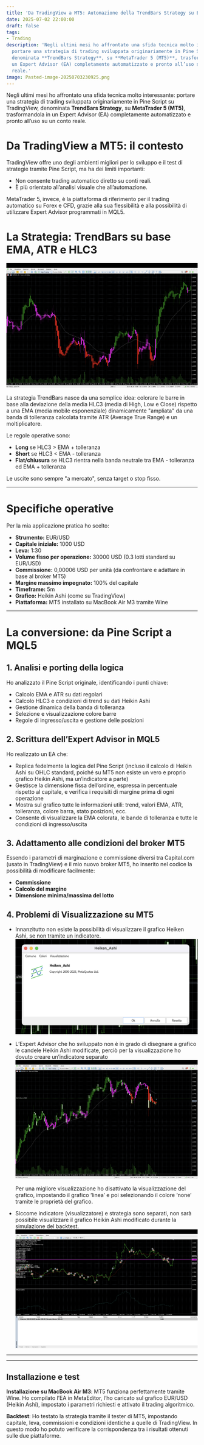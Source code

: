 ```yaml
---
title: 'Da TradingView a MT5: Automazione della TrendBars Strategy su EUR/USD'
date: 2025-07-02 22:00:00
draft: false
tags:
- Trading
description: 'Negli ultimi mesi ho affrontato una sfida tecnica molto interessante:
  portare una strategia di trading sviluppata originariamente in Pine Script su TradingView,
  denominata **TrendBars Strategy**, su **MetaTrader 5 (MT5)**, trasformandola in
  un Expert Advisor (EA) completamente automatizzato e pronto all’uso su un conto
  reale.'
image: Pasted-image-20250703230925.png
---
```

Negli ultimi mesi ho affrontato una sfida tecnica molto interessante: portare una strategia di trading sviluppata originariamente in Pine Script su TradingView, denominata **TrendBars Strategy**, su **MetaTrader 5 (MT5)**, trasformandola in un Expert Advisor (EA) completamente automatizzato e pronto all’uso su un conto reale.

# Da TradingView a MT5: il contesto

TradingView offre uno degli ambienti migliori per lo sviluppo e il test di strategie tramite Pine Script, ma ha dei limiti importanti:
- Non consente trading automatico diretto su conti reali.
- È più orientato all’analisi visuale che all’automazione.

MetaTrader 5, invece, è la piattaforma di riferimento per il trading automatico su Forex e CFD, grazie alla sua flessibilità e alla possibilità di utilizzare Expert Advisor programmati in MQL5.

# La Strategia: TrendBars su base EMA, ATR e HLC3

![Pasted-image-20250703230925.png](Pasted-image-20250703230925.png)

La strategia TrendBars nasce da una semplice idea: colorare le barre in base alla deviazione della media HLC3 (media di High, Low e Close) rispetto a una EMA (media mobile esponenziale) dinamicamente "ampliata" da una banda di tolleranza calcolata tramite ATR (Average True Range) e un moltiplicatore.

Le regole operative sono:
- **Long** se HLC3 > EMA + tolleranza
- **Short** se HLC3 < EMA - tolleranza
- **Flat/chiusura** se HLC3 rientra nella banda neutrale tra EMA - tolleranza ed EMA + tolleranza

Le uscite sono sempre "a mercato", senza target o stop fisso.

---

# Specifiche operative

Per la mia applicazione pratica ho scelto:
- **Strumento:** EUR/USD
- **Capitale iniziale:** 1000 USD
- **Leva:** 1:30
- **Volume fisso per operazione:** 30000 USD (0.3 lotti standard su EUR/USD)
- **Commissione:** 0,00006 USD per unità (da confrontare e adattare in base al broker MT5)
- **Margine massimo impegnato:** 100% del capitale
- **Timeframe:** 5m
- **Grafico:** Heikin Ashi (come su TradingView)
- **Piattaforma:** MT5 installato su MacBook Air M3 tramite Wine

---

# La conversione: da Pine Script a MQL5

## 1. Analisi e porting della logica

Ho analizzato il Pine Script originale, identificando i punti chiave:
- Calcolo EMA e ATR su dati regolari
- Calcolo HLC3 e condizioni di trend su dati Heikin Ashi
- Gestione dinamica della banda di tolleranza
- Selezione e visualizzazione colore barre
- Regole di ingresso/uscita e gestione delle posizioni

## 2. Scrittura dell’Expert Advisor in MQL5

Ho realizzato un EA che:
- Replica fedelmente la logica del Pine Script (incluso il calcolo di Heikin Ashi su OHLC standard, poiché su MT5 non esiste un vero e proprio grafico Heikin Ashi, ma un’indicatore a parte)
- Gestisce la dimensione fissa dell’ordine, espressa in percentuale rispetto al capitale, e verifica i requisiti di margine prima di ogni operazione
- Mostra sul grafico tutte le informazioni utili: trend, valori EMA, ATR, tolleranza, colore barra, stato posizioni, ecc.
- Consente di visualizzare la EMA colorata, le bande di tolleranza e tutte le condizioni di ingresso/uscita

## 3. Adattamento alle condizioni del broker MT5

Essendo i parametri di marginazione e commissione diversi tra Capital.com (usato in TradingView) e il mio nuovo broker MT5, ho inserito nel codice la possibilità di modificare facilmente:
- **Commissione**
- **Calcolo del margine**
- **Dimensione minima/massima del lotto**

## 4. Problemi di Visualizzazione su MT5

- Innanzitutto non esiste la possibilità di visualizzare il grafico Heiken Ashi, se non tramite un indicatore. 
  ![Pasted-image-20250703225820.png](Pasted-image-20250703225820.png)

- L’Expert Advisor che ho sviluppato non è in grado di disegnare a grafico le candele Heikin Ashi modificate, perciò per la visualizzazione ho dovuto creare un’indicatore separato
  ![Pasted-image-20250703230057.png](Pasted-image-20250703230057.png)
  
  Per una migliore visualizzazione ho disattivato la visualizzazione del grafico, impostando il grafico ‘linea’ e poi selezionando il colore ‘none’ tramite le proprietà del grafico.
  
- Siccome indicatore (visualizzatore) e strategia sono separati, non sarà possibile visualizzare il grafico Heikin Ashi modificato durante la simulazione del backtest.
  ![Pasted-image-20250703230509.png](Pasted-image-20250703230509.png)

--- 


---

## Installazione e test

**Installazione su MacBook Air M3**: MT5 funziona perfettamente tramite Wine. Ho compilato l’EA in MetaEditor, l’ho caricato sul grafico EUR/USD (Heikin Ashi), impostato i parametri richiesti e attivato il trading algoritmico.

**Backtest**: Ho testato la strategia tramite il tester di MT5, impostando capitale, leva, commissioni e condizioni identiche a quelle di TradingView. In questo modo ho potuto verificare la corrispondenza tra i risultati ottenuti sulle due piattaforme.